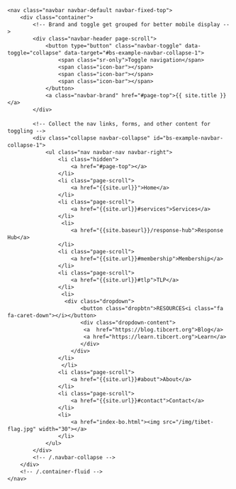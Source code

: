    <!-- Navigation -->
    <nav class="navbar navbar-default navbar-fixed-top">
        <div class="container">
            <!-- Brand and toggle get grouped for better mobile display -->
            <div class="navbar-header page-scroll">
                <button type="button" class="navbar-toggle" data-toggle="collapse" data-target="#bs-example-navbar-collapse-1">
                    <span class="sr-only">Toggle navigation</span>
                    <span class="icon-bar"></span>
                    <span class="icon-bar"></span>
                    <span class="icon-bar"></span>
                </button>
                <a class="navbar-brand" href="#page-top">{{ site.title }}</a>
            </div>

            <!-- Collect the nav links, forms, and other content for toggling -->
            <div class="collapse navbar-collapse" id="bs-example-navbar-collapse-1">
                <ul class="nav navbar-nav navbar-right">
                    <li class="hidden">
                        <a href="#page-top"></a>
                    </li>
                    <li class="page-scroll">
                        <a href="{{site.url}}">Home</a>
                    </li>
                    <li class="page-scroll">
                        <a href="{{site.url}}#services">Services</a>
                    </li>
                     <li>
                        <a href="{{site.baseurl}}/response-hub">Response Hub</a>
                    </li>
                    <li class="page-scroll">
                        <a href="{{site.url}}#membership">Membership</a>
                    </li>
                    <li class="page-scroll">
                        <a href="{{site.url}}#tlp">TLP</a>
                    </li>
                     <li>
                      <div class="dropdown">
                           <button class="dropbtn">RESOURCES<i class="fa fa-caret-down"></i></button>
                           <div class="dropdown-content">
                            <a  href="https://blog.tibcert.org">Blog</a>
                            <a href="https://learn.tibcert.org">Learn</a>
                           </div>
                        </div>
                    </li>
                     </li>
                    <li class="page-scroll">
                        <a href="{{site.url}}#about">About</a>
                    </li>
                    <li class="page-scroll">
                        <a href="{{site.url}}#contact">Contact</a>
                    </li>
                    <li>
                        <a href="index-bo.html"><img src="/img/tibet-flag.jpg" width="30"></a>
                    </li>
                </ul>
            </div>
            <!-- /.navbar-collapse -->
        </div>
        <!-- /.container-fluid -->
    </nav>


 


   